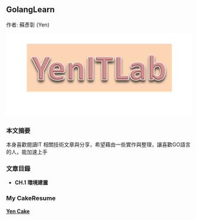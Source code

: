 ## GolangLearn
作者: 蘇彥彰 (Yen)

![GITHUB](https://github.com/suyanzan/GolangLearn/blob/main/%E5%9C%96%E7%89%871.png)

### 本文摘要
本身喜歡閱讀IT 相關技術文章與分享，希望藉由一些實作與整理，讓喜歡GO語言的人，能加速上手
### 文章目錄
* **CH.1 環境建置**

### My CakeResume
**[Yen Cake](<https://www.cakeresume.com/s--kcGT3wmYycpwaXP_hekVwQ--/suyanzan>)**
